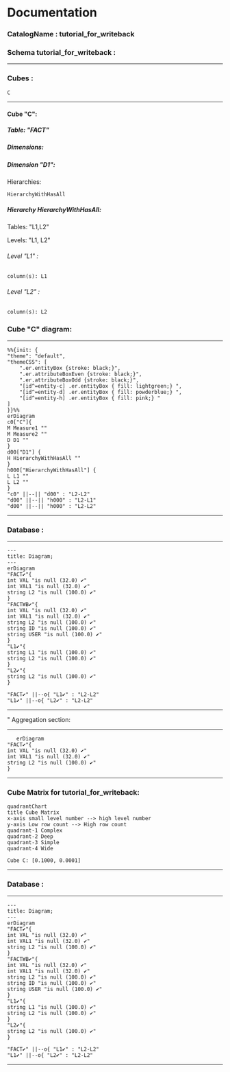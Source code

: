 # Documentation
### CatalogName : tutorial_for_writeback
### Schema tutorial_for_writeback : 
---
### Cubes :

    C

---
#### Cube "C":

    

##### Table: "FACT"

##### Dimensions:
##### Dimension "D1":

Hierarchies:

    HierarchyWithHasAll

##### Hierarchy HierarchyWithHasAll:

Tables: "L1,L2"

Levels: "L1, L2"

###### Level "L1" :

    column(s): L1

###### Level "L2" :

    column(s): L2

### Cube "C" diagram:

---

```mermaid
%%{init: {
"theme": "default",
"themeCSS": [
    ".er.entityBox {stroke: black;}",
    ".er.attributeBoxEven {stroke: black;}",
    ".er.attributeBoxOdd {stroke: black;}",
    "[id^=entity-c] .er.entityBox { fill: lightgreen;} ",
    "[id^=entity-d] .er.entityBox { fill: powderblue;} ",
    "[id^=entity-h] .er.entityBox { fill: pink;} "
]
}}%%
erDiagram
c0["C"]{
M Measure1 ""
M Measure2 ""
D D1 ""
}
d00["D1"] {
H HierarchyWithHasAll ""
}
h000["HierarchyWithHasAll"] {
L L1 ""
L L2 ""
}
"c0" ||--|| "d00" : "L2-L2"
"d00" ||--|| "h000" : "L2-L1"
"d00" ||--|| "h000" : "L2-L2"
```
---
### Database :
---
```mermaid
---
title: Diagram;
---
erDiagram
"FACT✔"{
int VAL "is null (32.0) ✔"
int VAL1 "is null (32.0) ✔"
string L2 "is null (100.0) ✔"
}
"FACTWB✔"{
int VAL "is null (32.0) ✔"
int VAL1 "is null (32.0) ✔"
string L2 "is null (100.0) ✔"
string ID "is null (100.0) ✔"
string USER "is null (100.0) ✔"
}
"L1✔"{
string L1 "is null (100.0) ✔"
string L2 "is null (100.0) ✔"
}
"L2✔"{
string L2 "is null (100.0) ✔"
}

"FACT✔" ||--o{ "L1✔" : "L2-L2"
"L1✔" ||--o{ "L2✔" : "L2-L2"
```
---
" Aggregation section:

---
```mermaid
   erDiagram
"FACT✔"{
int VAL "is null (32.0) ✔"
int VAL1 "is null (32.0) ✔"
string L2 "is null (100.0) ✔"
}
```
---
### Cube Matrix for tutorial_for_writeback:
```mermaid
quadrantChart
title Cube Matrix
x-axis small level number --> high level number
y-axis Low row count --> High row count
quadrant-1 Complex
quadrant-2 Deep
quadrant-3 Simple
quadrant-4 Wide

Cube C: [0.1000, 0.0001]
```
---
### Database :
---
```mermaid
---
title: Diagram;
---
erDiagram
"FACT✔"{
int VAL "is null (32.0) ✔"
int VAL1 "is null (32.0) ✔"
string L2 "is null (100.0) ✔"
}
"FACTWB✔"{
int VAL "is null (32.0) ✔"
int VAL1 "is null (32.0) ✔"
string L2 "is null (100.0) ✔"
string ID "is null (100.0) ✔"
string USER "is null (100.0) ✔"
}
"L1✔"{
string L1 "is null (100.0) ✔"
string L2 "is null (100.0) ✔"
}
"L2✔"{
string L2 "is null (100.0) ✔"
}

"FACT✔" ||--o{ "L1✔" : "L2-L2"
"L1✔" ||--o{ "L2✔" : "L2-L2"
```
---
